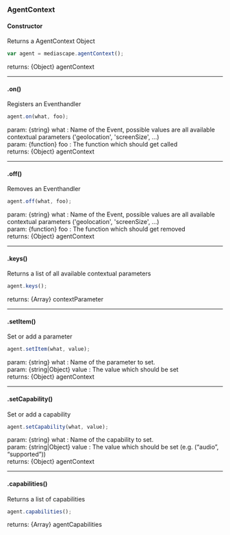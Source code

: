 ### AgentContext
#### Constructor
Returns a AgentContext Object
```js
var agent = mediascape.agentContext();
```
returns: {Object} agentContext

---
#### .on()
Registers an Eventhandler
```js
agent.on(what, foo);
```
param: {string} what : Name of the Event, possible values are all available contextual parameters ('geolocation', 'screenSize', ...)  
param: {function} foo : The function which should get called    
returns: {Object} agentContext

---
#### .off()
Removes an Eventhandler
```js
agent.off(what, foo);
```
param: {string} what : Name of the Event, possible values are all available contextual parameters ('geolocation', 'screenSize', ...)  
param: {function} foo : The function which should get removed  
returns: {Object} agentContext

---
#### .keys()
Returns a list of all available contextual parameters
```js
agent.keys();
```
returns: {Array} contextParameter

---
#### .setItem()
Set or add a parameter
```js
agent.setItem(what, value);
```
param: {string} what : Name of the parameter to set.  
param: {string|Object} value : The value which should be set  
returns: {Object} agentContext

---
#### .setCapability()
Set or add a capability
```js
agent.setCapability(what, value);
```
param: {string} what : Name of the capability to set.  
param: {string|Object} value : The value which should be set (e.g. (“audio”, “supported”))  
returns: {Object} agentContext

---
#### .capabilities()
Returns a list of capabilities
```js
agent.capabilities();
```
returns: {Array} agentCapabilities
